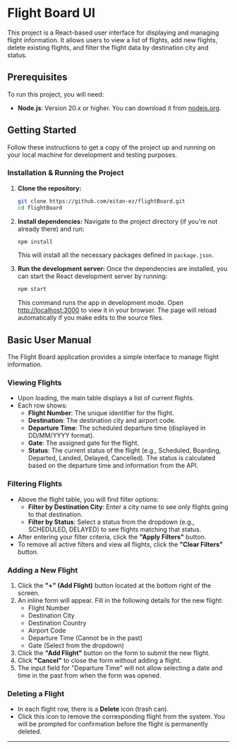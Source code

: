 # Flight Board UI

This project is a React-based user interface for displaying and managing flight information. It allows users to view a list of flights, add new flights, delete existing flights, and filter the flight data by destination city and status.

## Prerequisites

To run this project, you will need:

*   **Node.js**: Version 20.x or higher. You can download it from [nodejs.org](https://nodejs.org/).

## Getting Started

Follow these instructions to get a copy of the project up and running on your local machine for development and testing purposes.

### Installation & Running the Project

1.  **Clone the repository:**
    ```bash
    git clone https://github.com/eitan-ez/flightBoard.git
    cd flightBoard
    ```

2.  **Install dependencies:**
    Navigate to the project directory (if you're not already there) and run:
    ```bash
    npm install
    ```
    This will install all the necessary packages defined in `package.json`.

3.  **Run the development server:**
    Once the dependencies are installed, you can start the React development server by running:
    ```bash
    npm start
    ```
    This command runs the app in development mode. Open [http://localhost:3000](http://localhost:3000) to view it in your browser. The page will reload automatically if you make edits to the source files.

## Basic User Manual

The Flight Board application provides a simple interface to manage flight information.

### Viewing Flights

*   Upon loading, the main table displays a list of current flights.
*   Each row shows:
    *   **Flight Number**: The unique identifier for the flight.
    *   **Destination**: The destination city and airport code.
    *   **Departure Time**: The scheduled departure time (displayed in DD/MM/YYYY format).
    *   **Gate**: The assigned gate for the flight.
    *   **Status**: The current status of the flight (e.g., Scheduled, Boarding, Departed, Landed, Delayed, Cancelled). The status is calculated based on the departure time and information from the API.

### Filtering Flights

*   Above the flight table, you will find filter options:
    *   **Filter by Destination City**: Enter a city name to see only flights going to that destination.
    *   **Filter by Status**: Select a status from the dropdown (e.g., SCHEDULED, DELAYED) to see flights matching that status.
*   After entering your filter criteria, click the **"Apply Filters"** button.
*   To remove all active filters and view all flights, click the **"Clear Filters"** button.

### Adding a New Flight

1.  Click the **"+" (Add Flight)** button located at the bottom right of the screen.
2.  An inline form will appear. Fill in the following details for the new flight:
    *   Flight Number
    *   Destination City
    *   Destination Country
    *   Airport Code
    *   Departure Time (Cannot be in the past)
    *   Gate (Select from the dropdown)
3.  Click the **"Add Flight"** button on the form to submit the new flight.
4.  Click **"Cancel"** to close the form without adding a flight.
5.  The input field for "Departure Time" will not allow selecting a date and time in the past from when the form was opened.

### Deleting a Flight

*   In each flight row, there is a **Delete** icon (trash can).
*   Click this icon to remove the corresponding flight from the system. You will be prompted for confirmation before the flight is permanently deleted.

---
